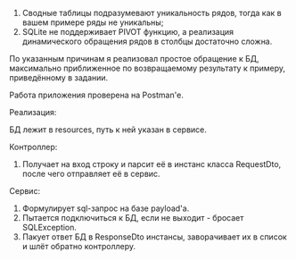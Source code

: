 1. Сводные таблицы подразумевают уникальность рядов, тогда как в вашем примере ряды не уникальны;
2. SQLite не поддерживает PIVOT функцию, а реализация динамического обращения рядов в столбцы достаточно сложна.

По указанным причинам я реализовал простое обращение к БД, максимально приближенное по возвращаемому результату к примеру, приведённому в задании.

Работа приложения проверена на Postman'е.

Реализация:

БД лежит в resources, путь к ней указан в сервисе.

Контроллер:
1. Получает на вход строку и парсит её в инстанс класса RequestDto, после чего отправляет её в сервис.

Сервис:
1. Формулирует sql-запрос на базе payload'а.
2. Пытается подключиться к БД, если не выходит - бросает SQLException.
3. Пакует ответ БД в ResponseDto инстансы, заворачивает их в список и шлёт обратно контроллеру.
